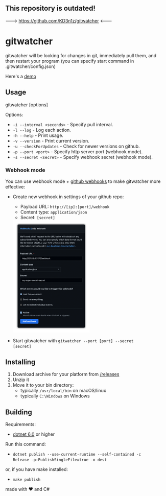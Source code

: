 ## This repository is outdated!
---> https://github.com/KD3n1z/gitwatcher <---

# gitwatcher
gitwatcher will be looking for changes in git, immediately pull them, and then restart your program (you can specify start command in .gitwatcher/config.json)

Here's a [demo](https://github.com/KD3n1z/gitwatcher-demo)

## Usage
gitwatcher [options]

Options:
* <code>-i --interval \<seconds\></code> - Specify pull interval.
* <code>-l --log</code> - Log each action.
* <code>-h --help</code> - Print usage.
* <code>-v --version</code> - Print current version.
* <code>-u --checkForUpdates</code> - Check for newer versions on github.
* <code>-p --port \<port\></code> - Specify http server port (webhook mode).
* <code>-s --secret \<secret\></code> - Specify webhook secret (webhook mode).


### Webhook mode
You can use webhook mode + [github webhooks](https://docs.github.com/en/webhooks-and-events/webhooks/about-webhooks) to make gitwatcher more effective:
- Create new webhook in settings of your github repo:
    - Payload URL: <code>http://[ip]:[port]/webhook</code>
    - Content type: <code>application/json</code>
    - Secret: <code>[secret]</code>

    <img src="https://raw.githubusercontent.com/KD3n1z/kd3n1z-com/main/webhook-github.png" width="50%">
- Start gitwatcher with <code>gitwatcher --port [port] --secret [secret]</code>

## Installing
1. Download archive for your platform from [/releases](https://github.com/KD3n1z/gitwatcher/releases)
2. Unzip it
3. Move it to your bin directory:<br>
    - typically <code>/usr/local/bin</code> on macOS/linux<br>
    - typically <code>C:\Windows</code> on Windows

## Building
Requirements:
- [dotnet 6.0](https://dotnet.microsoft.com/en-us/download/dotnet/6.0) or higher

Run this command:<br>
- <code>dotnet publish --use-current-runtime --self-contained -c Release -p:PublishSingleFile=true -o dest</code><br>

or, if you have make installed:<br>
- <code>make publish</code>

made with ❤️ and C#

